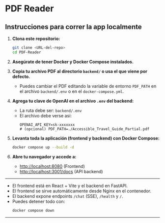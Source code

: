# PDF Reader

## Instrucciones para correr la app localmente

1. **Clona este repositorio:**
   ```bash
   git clone <URL-del-repo>
   cd PDF-Reader
   ```

2. **Asegúrate de tener Docker y Docker Compose instalados.**

3. **Copia tu archivo PDF al directorio `backend/` o usa el que viene por defecto.**
   - Puedes cambiar el PDF editando la variable de entorno `PDF_PATH` en el archivo `backend/.env` o en el `docker-compose.yml`.

4. **Agrega tu clave de OpenAI en el archivo `.env` del backend:**
   - La ruta debe ser: `backend/.env`
   - El archivo debe verse así:
     ```env
     OPENAI_API_KEY=sk-xxxxxxx
     # (opcional) PDF_PATH=./Accessible_Travel_Guide_Partial.pdf
     ```

5. **Levanta toda la aplicación (frontend y backend) con Docker Compose:**
   ```bash
   docker compose up --build -d
   ```

6. **Abre tu navegador y accede a:**
   - [http://localhost:8080](http://localhost:8080) (Frontend)
   - [http://localhost:3001/docs](http://localhost:3001/docs) (API backend)

---

- El frontend está en React + Vite y el backend en FastAPI.
- El frontend se sirve automáticamente desde Nginx en el contenedor.
- El backend expone endpoints `/chat` (SSE), `/health` y `/`.
- Puedes detener todo con:
   ```bash
   docker compose down
   ```

---

